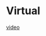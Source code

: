 # Virtual
<a href= " https://github.com/shrijanani-sj/Virtual/assets/137194215/c496f01c-b78e-4ef8-884f-a2a615ad601a ">video</a>
